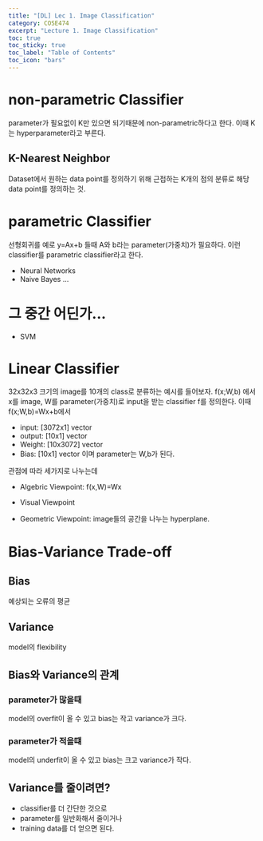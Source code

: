 ```yaml
---
title: "[DL] Lec 1. Image Classification"
category: COSE474
excerpt: "Lecture 1. Image Classification"
toc: true
toc_sticky: true
toc_label: "Table of Contents"
toc_icon: "bars"
---
```


# non-parametric Classifier
parameter가 필요없이 K만 있으면 되기때문에 non-parametric하다고 한다. 이때 K는 hyperparameter라고 부른다.

## K-Nearest Neighbor
Dataset에서 원하는 data point를 정의하기 위해 근접하는 K개의 점의 분류로 해당 data point를 정의하는 것.  

# parametric Classifier
선형회귀를 예로 y=Ax+b 들때 A와 b라는 parameter(가중치)가 필요하다. 이런 classifier를 parametric classifier라고 한다.
- Neural Networks
- Naive Bayes
...

# 그 중간 어딘가...
- SVM

# Linear Classifier
32x32x3 크기의 image를 10개의 class로 분류하는 예시를 들어보자. 
f(x;W,b) 에서 x를 image, W를 parameter(가중치)로 input을 받는 classifier f를 정의한다.
이때 f(x;W,b)=Wx+b에서 
- input: [3072x1] vector
- output: [10x1] vector
- Weight: [10x3072] vector 
- Bias: [10x1] vector
이며 parameter는 W,b가 된다.

관점에 따라 세가지로 나누는데
- Algebric Viewpoint: f(x,W)=Wx

- Visual Viewpoint
- Geometric Viewpoint: image들의 공간을 나누는 hyperplane.

# Bias-Variance Trade-off
## Bias
예상되는 오류의 평균

## Variance
model의 flexibility

## Bias와 Variance의 관계
### parameter가 많을때
model의 overfit이 올 수 있고 bias는 작고 variance가 크다.
### parameter가 적을떄 
model의 underfit이 올 수 있고 bias는 크고 variance가 작다.

## Variance를 줄이려면?
- classifier를 더 간단한 것으로
- parameter를 일반화해서 줄이거나
- training data를 더 얻으면 된다.

